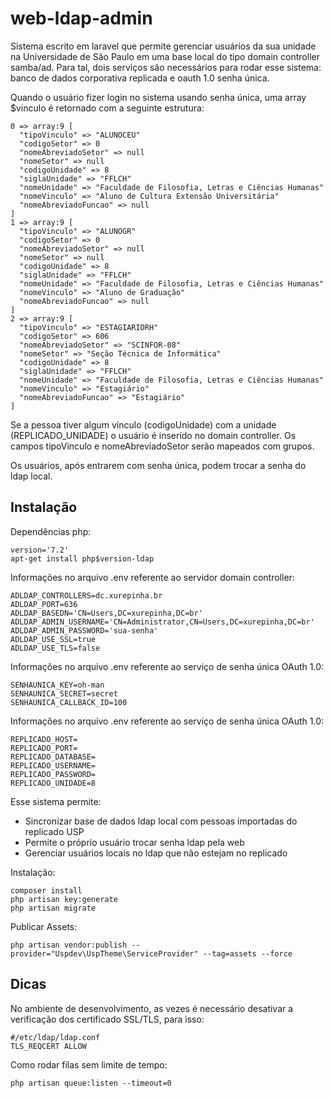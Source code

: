 # web-ldap-admin

Sistema escrito em laravel que permite gerenciar usuários da sua
unidade na Universidade de São Paulo em uma base local do tipo domain controller samba/ad.
Para tal, dois serviços são necessários para rodar esse sistema: 
banco de dados corporativa replicada e oauth 1.0 senha única.

Quando o usuário fizer login no sistema usando senha única, uma array $vinculo
é retornado com a seguinte estrutura:

    0 => array:9 [
      "tipoVinculo" => "ALUNOCEU"
      "codigoSetor" => 0
      "nomeAbreviadoSetor" => null
      "nomeSetor" => null
      "codigoUnidade" => 8
      "siglaUnidade" => "FFLCH"
      "nomeUnidade" => "Faculdade de Filosofia, Letras e Ciências Humanas"
      "nomeVinculo" => "Aluno de Cultura Extensão Universitária"
      "nomeAbreviadoFuncao" => null
    ]
    1 => array:9 [
      "tipoVinculo" => "ALUNOGR"
      "codigoSetor" => 0
      "nomeAbreviadoSetor" => null
      "nomeSetor" => null
      "codigoUnidade" => 8
      "siglaUnidade" => "FFLCH"
      "nomeUnidade" => "Faculdade de Filosofia, Letras e Ciências Humanas"
      "nomeVinculo" => "Aluno de Graduação"
      "nomeAbreviadoFuncao" => null
    ]
    2 => array:9 [
      "tipoVinculo" => "ESTAGIARIORH"
      "codigoSetor" => 606
      "nomeAbreviadoSetor" => "SCINFOR-08"
      "nomeSetor" => "Seção Técnica de Informática"
      "codigoUnidade" => 8
      "siglaUnidade" => "FFLCH"
      "nomeUnidade" => "Faculdade de Filosofia, Letras e Ciências Humanas"
      "nomeVinculo" => "Estagiário"
      "nomeAbreviadoFuncao" => "Estagiário"
    ]

Se a pessoa tiver algum vínculo (codigoUnidade) com a unidade (REPLICADO_UNIDADE)
o usuário é inserido no domain controller. 
Os campos tipoVinculo e nomeAbreviadoSetor serão mapeados com grupos.

Os usuários, após entrarem com senha única, podem trocar a senha do ldap local.

## Instalação

Dependências php:

    version='7.2'
    apt-get install php$version-ldap
 
Informações no arquivo .env referente ao servidor domain controller:

    ADLDAP_CONTROLLERS=dc.xurepinha.br
    ADLDAP_PORT=636
    ADLDAP_BASEDN='CN=Users,DC=xurepinha,DC=br'
    ADLDAP_ADMIN_USERNAME='CN=Administrator,CN=Users,DC=xurepinha,DC=br'
    ADLDAP_ADMIN_PASSWORD='sua-senha'
    ADLDAP_USE_SSL=true
    ADLDAP_USE_TLS=false
 
Informações no arquivo .env referente ao serviço de senha única OAuth 1.0:

    SENHAUNICA_KEY=oh-man
    SENHAUNICA_SECRET=secret
    SENHAUNICA_CALLBACK_ID=100

Informações no arquivo .env referente ao serviço de senha única OAuth 1.0:

    REPLICADO_HOST=
    REPLICADO_PORT=
    REPLICADO_DATABASE=
    REPLICADO_USERNAME=
    REPLICADO_PASSWORD=
    REPLICADO_UNIDADE=8


Esse sistema permite:

 - Sincronizar base de dados ldap local com pessoas importadas do replicado USP
 - Permite o próprio usuário trocar senha ldap pela web
 - Gerenciar usuários locais no ldap que não estejam no replicado

Instalação:



    composer install
    php artisan key:generate
    php artisan migrate

Publicar Assets:

    php artisan vendor:publish --provider="Uspdev\UspTheme\ServiceProvider" --tag=assets --force

## Dicas

No ambiente de desenvolvimento, as vezes é necessário desativar a verificação dos certificado SSL/TLS,
para isso: 

    #/etc/ldap/ldap.conf
    TLS_REQCERT ALLOW

Como rodar filas sem limite de tempo:

    php artisan queue:listen --timeout=0
 
